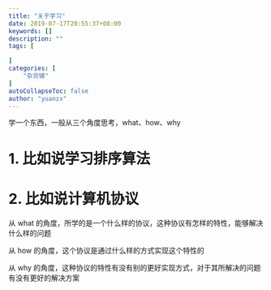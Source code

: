 ```yaml
---
title: "关于学习"
date: 2019-07-17T20:55:37+08:00
keywords: []
description: ""
tags: [

]
categories: [
    "杂货铺"
]
autoCollapseToc: false
author: "yuanzx"
---
```


学一个东西，一般从三个角度思考，what、how、why

# 1. 比如说学习排序算法

# 2. 比如说计算机协议

从 what 的角度，所学的是一个什么样的协议，这种协议有怎样的特性，能够解决什么样的问题

从 how 的角度，这个协议是通过什么样的方式实现这个特性的

从 why 的角度，这种协议的特性有没有别的更好实现方式，对于其所解决的问题有没有更好的解决方案